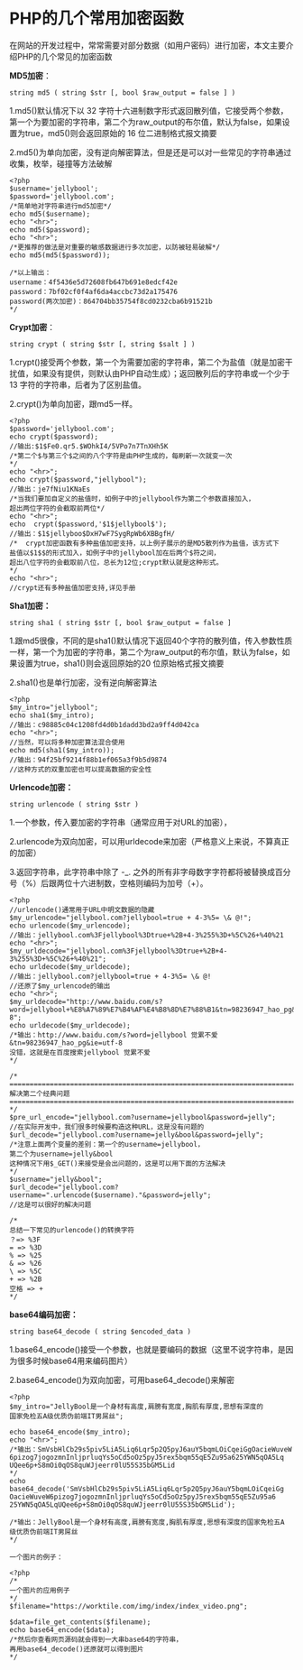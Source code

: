 # PHP的几个常用加密函数 #
在网站的开发过程中，常常需要对部分数据（如用户密码）进行加密，本文主要介绍PHP的几个常见的加密函数

**MD5加密**：

    string md5 ( string $str [, bool $raw_output = false ] )

1.md5()默认情况下以 32 字符十六进制数字形式返回散列值，它接受两个参数，第一个为要加密的字符串，第二个为raw_output的布尔值，默认为false，如果设置为true，md5()则会返回原始的 16 位二进制格式报文摘要

2.md5()为单向加密，没有逆向解密算法，但是还是可以对一些常见的字符串通过收集，枚举，碰撞等方法破解

    <?php
    $username='jellybool';
    $password='jellybool.com';
    /*简单地对字符串进行md5加密*/
    echo md5($username);
    echo "<hr>";
    echo md5($password);
    echo "<hr>";
    /*更推荐的做法是对重要的敏感数据进行多次加密，以防被轻易破解*/
    echo md5(md5($password));
    
    /*以上输出：
    username：4f5436e5d72608fb647b691e8edcf42e
    password：7bf02cf0f4af6da4accbc73d2a175476
    password(两次加密)：864704bb35754f8cd0232cba6b91521b
    */

**Crypt加密**：

    string crypt ( string $str [, string $salt ] )

1.crypt()接受两个参数，第一个为需要加密的字符串，第二个为盐值（就是加密干扰值，如果没有提供，则默认由PHP自动生成）；返回散列后的字符串或一个少于 13 字符的字符串，后者为了区别盐值。

2.crypt()为单向加密，跟md5一样。

    <?php
    $password='jellybool.com';
    echo crypt($password);
    //输出:$1$Fe0.qr5.$WOhkI4/5VPo7n7TnXHh5K
    /*第二个$与第三个$之间的八个字符是由PHP生成的，每刷新一次就变一次
    */
    echo "<hr>";
    echo crypt($password,"jellybool");
    //输出：je7fNiu1KNaEs
    /*当我们要加自定义的盐值时，如例子中的jellybool作为第二个参数直接加入，
    超出两位字符的会截取前两位*/
    echo "<hr>";
    echo  crypt($password,'$1$jellybool$');
    //输出：$1$jellyboo$DxH7wF7SygRpWb6XBBgfH/
    /*  crypt加密函数有多种盐值加密支持，以上例子展示的是MD5散列作为盐值，该方式下
    盐值以$1$$的形式加入，如例子中的jellybool加在后两个$符之间，
    超出八位字符的会截取前八位，总长为12位;crypt默认就是这种形式。
    */
    echo "<hr>";
    //crypt还有多种盐值加密支持,详见手册

**Sha1加密：**

    string sha1 ( string $str [, bool $raw_output = false ]

1.跟md5很像，不同的是sha1()默认情况下返回40个字符的散列值，传入参数性质一样，第一个为加密的字符串，第二个为raw_output的布尔值，默认为false，如果设置为true，sha1()则会返回原始的20 位原始格式报文摘要

2.sha1()也是单行加密，没有逆向解密算法

    <?php
    $my_intro="jellybool";
    echo sha1($my_intro);
    //输出：c98885c04c1208fd4d0b1dadd3bd2a9ff4d042ca
    echo "<hr>";
    //当然，可以将多种加密算法混合使用
    echo md5(sha1($my_intro));
    //输出：94f25bf9214f88b1ef065a3f9b5d9874
    //这种方式的双重加密也可以提高数据的安全性

**Urlencode加密：**

    string urlencode ( string $str )

1.一个参数，传入要加密的字符串（通常应用于对URL的加密），

2.urlencode为双向加密，可以用urldecode来加密（严格意义上来说，不算真正的加密）

3.返回字符串，此字符串中除了 -_. 之外的所有非字母数字字符都将被替换成百分号（%）后跟两位十六进制数，空格则编码为加号（+）。

    <?php
    //urlencode()通常用于URL中明文数据的隐藏
    $my_urlencode="jellybool.com?jellybool=true + 4-3%5= \& @!";
    echo urlencode($my_urlencode);
    //输出：jellybool.com%3Fjellybool%3Dtrue+%2B+4-3%255%3D+%5C%26+%40%21
    echo "<hr>";
    $my_urldecode="jellybool.com%3Fjellybool%3Dtrue+%2B+4-3%255%3D+%5C%26+%40%21";
    echo urldecode($my_urldecode);
    //输出：jellybool.com?jellybool=true + 4-3%5= \& @! 
    //还原了$my_urlencode的输出
    echo "<hr>";
    $my_urldecode="http://www.baidu.com/s?word=jellybool+%E8%A7%89%E7%B4%AF%E4%B8%8D%E7%88%B1&tn=98236947_hao_pg&ie=utf-8";
    echo urldecode($my_urldecode);
    /*输出：http://www.baidu.com/s?word=jellybool 觉累不爱&tn=98236947_hao_pg&ie=utf-8
    没错，这就是在百度搜索jellybool 觉累不爱
    */
    
    /*
    =========================================================================
    解决第二个经典问题
    =========================================================================
    */
    $pre_url_encode="jellybool.com?username=jellybool&password=jelly";
    //在实际开发中，我们很多时候要构造这种URL，这是没有问题的
    $url_decode="jellybool.com?username=jelly&bool&password=jelly";
    /*注意上面两个变量的差别：第一个的username=jellybool，
    第二个为username=jelly&bool
    这种情况下用$_GET()来接受是会出问题的，这是可以用下面的方法解决 
    */
    $username="jelly&bool";
    $url_decode="jellybool.com?username=".urlencode($username)."&password=jelly";
    //这是可以很好的解决问题
    
    /*
    总结一下常见的urlencode()的转换字符
    ？=> %3F
    = => %3D
    % => %25
    & => %26
    \ => %5C
    + => %2B
    空格 => +
    */

**base64编码加密：**

    string base64_decode ( string $encoded_data )

1.base64_encode()接受一个参数，也就是要编码的数据（这里不说字符串，是因为很多时候base64用来编码图片）

2.base64_encode()为双向加密，可用base64_decode()来解密

    <?php
    $my_intro="JellyBool是一个身材有高度,肩膀有宽度,胸肌有厚度,思想有深度的
    国家免检五A级优质伪前端IT男屌丝";
    
    echo base64_encode($my_intro);
    echo "<hr>";
    /*输出：SmVsbHlCb29s5piv5LiA5Liq6Lqr5p2Q5pyJ6auY5bqmLOiCqeiGgOacieWuveW
    6pizog7jogozmnInljprluqYs5oCd5oOz5pyJ5rex5bqm55qE5Zu95a625YWN5qOA5Lq
    UQee6p+S8mOi0qOS8quWJjeerr0lU55S35bGM5Lid
    */
    echo base64_decode('SmVsbHlCb29s5piv5LiA5Liq6Lqr5p2Q5pyJ6auY5bqmLOiCqeiGg
    OacieWuveW6pizog7jogozmnInljprluqYs5oCd5oOz5pyJ5rex5bqm55qE5Zu95a6
    25YWN5qOA5LqUQee6p+S8mOi0qOS8quWJjeerr0lU55S35bGM5Lid');
    
    /*输出：JellyBool是一个身材有高度,肩膀有宽度,胸肌有厚度,思想有深度的国家免检五A
    级优质伪前端IT男屌丝
    */

    一个图片的例子：
    
    <?php
    /*
    一个图片的应用例子
    */
    $filename="https://worktile.com/img/index/index_video.png";
    
    $data=file_get_contents($filename);
    echo base64_encode($data);
    /*然后你查看网页源码就会得到一大串base64的字符串，
    再用base64_decode()还原就可以得到图片
    */